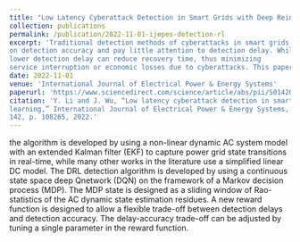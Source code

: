 ```yaml
---
title: "Low Latency Cyberattack Detection in Smart Grids with Deep Reinforcement Learning"
collection: publications
permalink: /publication/2022-11-01-ijepes-detection-rl
excerpt: 'Traditional detection methods of cyberattacks in smart grids focus mainly
on detection accuracy and pay little attention to detection delay. While a
lower detection delay can reduce recovery time, thus minimizing
service interruption or economic losses due to cyberattacks. This paper proposed a redinforcement learning based detection algorithm that achieve very low detection delays with high detection accuracy.'
date: 2022-11-01
venue: 'International Journal of Electrical Power & Energy Systems'
paperurl: 'https://www.sciencedirect.com/science/article/abs/pii/S0142061522002897'
citation: 'Y. Li and J. Wu, “Low latency cyberattack detection in smart grids with deep reinforcement
learning,” International Journal of Electrical Power & Energy Systems, vol.
142, p. 108265, 2022.'
---
```


the algorithm
is developed by using a non-linear dynamic AC system model
with an extended Kalman filter (EKF) to capture power grid
state transitions in real-time, while many other works in the
literature use a simplified linear DC model. The DRL detection
algorithm is developed by using a continuous state space deep Qnetwork
(DQN) on the framework of a Markov decision process
(MDP). The MDP state is designed as a sliding window of Rao-statistics
of the AC dynamic state estimation residues. A new reward function is designed to
allow a flexible trade-off between detection delays and detection
accuracy. The delay-accuracy trade-off can be adjusted by tuning
a single parameter in the reward function.
